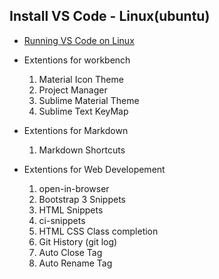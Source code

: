 ## Install VS Code - Linux(ubuntu)
* [Running VS Code on Linux](https://code.visualstudio.com/docs/setup/linux) 

* Extentions for workbench
    1. Material Icon Theme
    2. Project Manager
    3. Sublime Material Theme
    4. Sublime Text KeyMap

* Extentions for Markdown
    1. Markdown Shortcuts

* Extentions for Web Developement
    1. open-in-browser
    2. Bootstrap 3 Snippets
    3. HTML Snippets
    4. ci-snippets
    5. HTML CSS Class completion
    6. Git History (git log)
    7. Auto Close Tag
    8. Auto Rename Tag